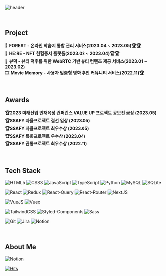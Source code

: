 ![header](https://capsule-render.vercel.app/api?type=Rect&color=0:c9e3c4,100:a6e192&height=100&section=header&text=YONG&fontSize=25&rotate=-30&fontColor=ffffff)

<br>

## Project

📗 **FOREST - 온라인 학습지 통합 관리 서비스(2023.04 ~ 2023.05)🏆🏆**  
💖 **HE:RE - NFT 헌혈증서 플랫폼(2023.02 ~ 2023.04)🏆🏆**  
🐥 **뷰덕 - 뷰티 덕후를 위한 WebRTC 기반 뷰티 컨텐츠 제공 서비스(2023.01 ~ 2023.02)**  
🎞 **Movie Memory - 사용자 맞춤형 영화 추천 커뮤니티 서비스(2022.11)🏆**

<br>

## Awards

**🏆2023 미래산업 인재육성 컨퍼런스 VALUE UP 프로젝트 공모전 금상 (2023.05)**  
**🏆SSAFY 자율프로젝트 결선 입상 (2023.05)**  
**🏆SSAFY 자율프로젝트 최우수상 (2023.05)**  
**🏆SSAFY 특화프로젝트 우수상 (2023.04)**  
**🏆SSAFY 관통프로젝트 최우수상 (2022.11)**

<br>

## Tech Stack

![HTML5](https://img.shields.io/badge/html5-%23E34F26.svg?style=flat&logo=html5&logoColor=white)
![CSS3](https://img.shields.io/badge/css3-%231572B6.svg?style=flat&logo=css3&logoColor=white)
![JavaScript](https://img.shields.io/badge/javascript-%23323330.svg?style=flat&logo=javascript&logoColor=%23F7DF1E)
![TypeScript](https://img.shields.io/badge/typescript-%23007ACC.svg?style=flat&logo=typescript&logoColor=white)
![Python](https://img.shields.io/badge/python-3776AB.svg?style=flat&logo=python&logoColor=white)
![MySQL](https://img.shields.io/badge/mysql-4479A1.svg?style=flat&logo=mysql&logoColor=white)
![SQLite](https://img.shields.io/badge/sqlite-003B57.svg?style=flat&logo=sqlite&logoColor=white)

![React](https://img.shields.io/badge/react-%2320232a.svg?style=flat&logo=React&logoColor=%2361DAFB)
![Redux](https://img.shields.io/badge/redux-%23593d88.svg?style=flat&logo=redux&logoColor=white)
![React-Query](https://img.shields.io/badge/react_query-FF4154.svg?style=flat&logo=reactquery&logoColor=white)
![React-Router](https://img.shields.io/badge/react_router-CA4245.svg?style=flat&logo=reactrouter&logoColor=white)
![NextJS](https://img.shields.io/badge/nextjs-000000.svg?style=flat&logo=nextdotjs&logoColor=white)

![VueJS](https://img.shields.io/badge/vuejs-%2335495e.svg?style=flat&logo=vuedotjs&logoColor=%234FC08D)
![Vuex](https://img.shields.io/badge/vuex-%2335495e.svg?style=flate&logo=vuedotjs&logoColor=%234FC08D)

![TailwindCSS](https://img.shields.io/badge/Tailwind_CSS-06B6D4?style=flat&logo=tailwindcss&logoColor=white)
![Styled-Components](https://img.shields.io/badge/Styled_Components-DB7093?style=flat&logo=styledcomponents&logoColor=white)
![Sass](https://img.shields.io/badge/Sass-CC6699?style=flat&logo=sass&logoColor=white)

![Git](https://img.shields.io/badge/git-%23F05033.svg?style=flat&logo=git&logoColor=white)
![Jira](https://img.shields.io/badge/jira-0052CC.svg?style=flat&logo=jirasoftware&logoColor=white)
![Notion](https://img.shields.io/badge/notion-000000.svg?style=flat&logo=notion&logoColor=white)

<br>

## About Me

[![Notion](https://img.shields.io/badge/notion-000000.svg?style=flat&logo=notion&logoColor=white)](https://www.notion.so/Yong-fb79a92c6d55470c875bddf2ebe843d4?pvs=4)

[![Hits](https://hits.seeyoufarm.com/api/count/incr/badge.svg?url=https%3A%2F%2Fgithub.com%2FYonghyunc&count_bg=%2379C83D&title_bg=%23555555&icon=&icon_color=%23E7E7E7&title=hits&edge_flat=false)](https://hits.seeyoufarm.com)

<br>
